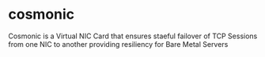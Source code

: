 # cosmonic
Cosmonic is a Virtual NIC Card that ensures staeful failover of TCP Sessions from one NIC to another providing resiliency for Bare Metal Servers

